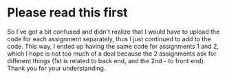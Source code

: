 # Please read this first
So I've got a bit confused and didn't realize that I would have to upload the code for each assignment separately, thus I just continued to add to the code. This way, I ended up having the same code for assignments 1 and 2, which I hope is not too much of a deal because the 2 assignments ask for different things (1st is related to back end, and the 2nd - to front end).
Thank you for your understanding.
